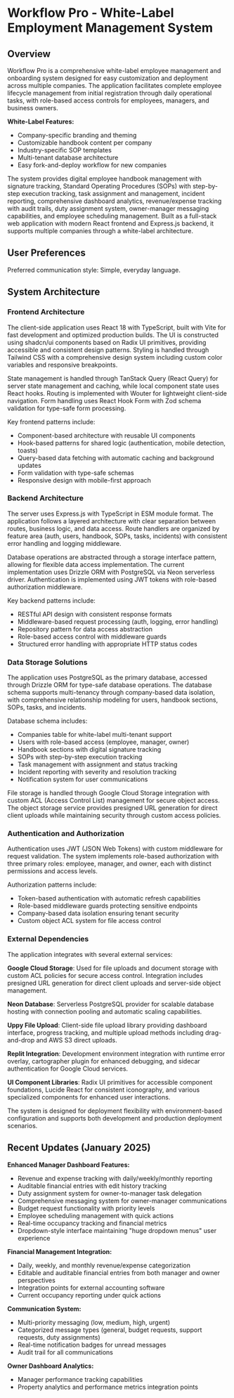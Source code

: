 # Workflow Pro - White-Label Employment Management System

## Overview

Workflow Pro is a comprehensive white-label employee management and onboarding system designed for easy customization and deployment across multiple companies. The application facilitates complete employee lifecycle management from initial registration through daily operational tasks, with role-based access controls for employees, managers, and business owners.

**White-Label Features:**
- Company-specific branding and theming
- Customizable handbook content per company
- Industry-specific SOP templates
- Multi-tenant database architecture
- Easy fork-and-deploy workflow for new companies

The system provides digital employee handbook management with signature tracking, Standard Operating Procedures (SOPs) with step-by-step execution tracking, task assignment and management, incident reporting, comprehensive dashboard analytics, revenue/expense tracking with audit trails, duty assignment system, owner-manager messaging capabilities, and employee scheduling management. Built as a full-stack web application with modern React frontend and Express.js backend, it supports multiple companies through a white-label architecture.

## User Preferences

Preferred communication style: Simple, everyday language.

## System Architecture

### Frontend Architecture
The client-side application uses React 18 with TypeScript, built with Vite for fast development and optimized production builds. The UI is constructed using shadcn/ui components based on Radix UI primitives, providing accessible and consistent design patterns. Styling is handled through Tailwind CSS with a comprehensive design system including custom color variables and responsive breakpoints.

State management is handled through TanStack Query (React Query) for server state management and caching, while local component state uses React hooks. Routing is implemented with Wouter for lightweight client-side navigation. Form handling uses React Hook Form with Zod schema validation for type-safe form processing.

Key frontend patterns include:
- Component-based architecture with reusable UI components
- Hook-based patterns for shared logic (authentication, mobile detection, toasts)
- Query-based data fetching with automatic caching and background updates
- Form validation with type-safe schemas
- Responsive design with mobile-first approach

### Backend Architecture
The server uses Express.js with TypeScript in ESM module format. The application follows a layered architecture with clear separation between routes, business logic, and data access. Route handlers are organized by feature area (auth, users, handbook, SOPs, tasks, incidents) with consistent error handling and logging middleware.

Database operations are abstracted through a storage interface pattern, allowing for flexible data access implementation. The current implementation uses Drizzle ORM with PostgreSQL via Neon serverless driver. Authentication is implemented using JWT tokens with role-based authorization middleware.

Key backend patterns include:
- RESTful API design with consistent response formats
- Middleware-based request processing (auth, logging, error handling)
- Repository pattern for data access abstraction
- Role-based access control with middleware guards
- Structured error handling with appropriate HTTP status codes

### Data Storage Solutions
The application uses PostgreSQL as the primary database, accessed through Drizzle ORM for type-safe database operations. The database schema supports multi-tenancy through company-based data isolation, with comprehensive relationship modeling for users, handbook sections, SOPs, tasks, and incidents.

Database schema includes:
- Companies table for white-label multi-tenant support
- Users with role-based access (employee, manager, owner)
- Handbook sections with digital signature tracking
- SOPs with step-by-step execution tracking
- Task management with assignment and status tracking
- Incident reporting with severity and resolution tracking
- Notification system for user communications

File storage is handled through Google Cloud Storage integration with custom ACL (Access Control List) management for secure object access. The object storage service provides presigned URL generation for direct client uploads while maintaining security through custom access policies.

### Authentication and Authorization
Authentication uses JWT (JSON Web Tokens) with custom middleware for request validation. The system implements role-based authorization with three primary roles: employee, manager, and owner, each with distinct permissions and access levels.

Authorization patterns include:
- Token-based authentication with automatic refresh capabilities
- Role-based middleware guards protecting sensitive endpoints
- Company-based data isolation ensuring tenant security
- Custom object ACL system for file access control

### External Dependencies
The application integrates with several external services:

**Google Cloud Storage**: Used for file uploads and document storage with custom ACL policies for secure access control. Integration includes presigned URL generation for direct client uploads and server-side object management.

**Neon Database**: Serverless PostgreSQL provider for scalable database hosting with connection pooling and automatic scaling capabilities.

**Uppy File Upload**: Client-side file upload library providing dashboard interface, progress tracking, and multiple upload methods including drag-and-drop and AWS S3 direct uploads.

**Replit Integration**: Development environment integration with runtime error overlay, cartographer plugin for enhanced debugging, and sidecar authentication for Google Cloud services.

**UI Component Libraries**: Radix UI primitives for accessible component foundations, Lucide React for consistent iconography, and various specialized components for enhanced user interactions.

The system is designed for deployment flexibility with environment-based configuration and supports both development and production deployment scenarios.

## Recent Updates (January 2025)

**Enhanced Manager Dashboard Features:**
- Revenue and expense tracking with daily/weekly/monthly reporting
- Auditable financial entries with edit history tracking
- Duty assignment system for owner-to-manager task delegation
- Comprehensive messaging system for owner-manager communications
- Budget request functionality with priority levels
- Employee scheduling management with quick actions
- Real-time occupancy tracking and financial metrics
- Dropdown-style interface maintaining "huge dropdown menus" user experience

**Financial Management Integration:**
- Daily, weekly, and monthly revenue/expense categorization
- Editable and auditable financial entries from both manager and owner perspectives
- Integration points for external accounting software
- Current occupancy reporting under quick actions

**Communication System:**
- Multi-priority messaging (low, medium, high, urgent)
- Categorized message types (general, budget requests, support requests, duty assignments)
- Real-time notification badges for unread messages
- Audit trail for all communications

**Owner Dashboard Analytics:** 
- Manager performance tracking capabilities
- Property analytics and performance metrics integration points
